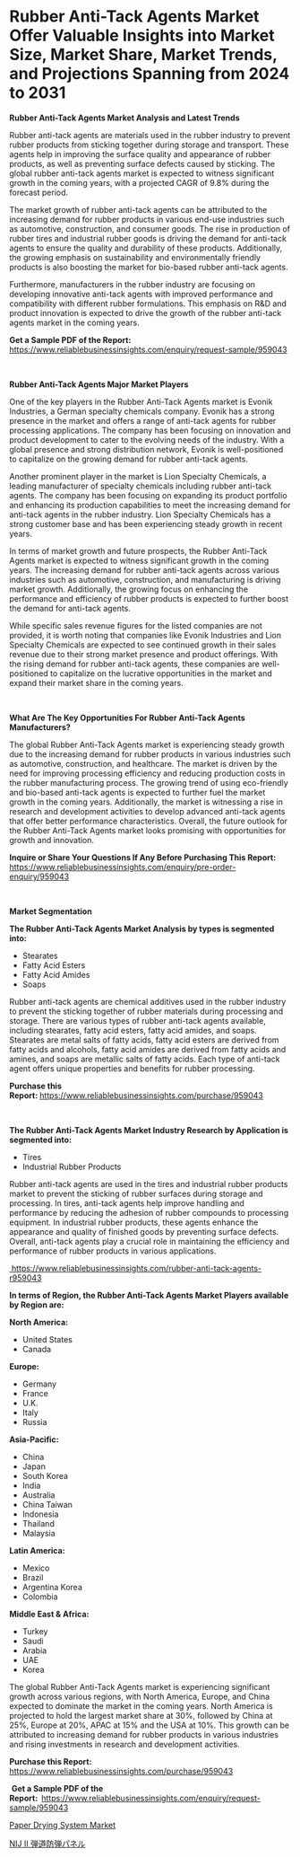 <p><h1>Rubber Anti-Tack Agents Market Offer Valuable Insights into Market Size, Market Share, Market Trends, and Projections Spanning from 2024 to 2031</h1></p><p><strong>Rubber Anti-Tack Agents Market Analysis and Latest Trends</strong></p>
<p><p>Rubber anti-tack agents are materials used in the rubber industry to prevent rubber products from sticking together during storage and transport. These agents help in improving the surface quality and appearance of rubber products, as well as preventing surface defects caused by sticking. The global rubber anti-tack agents market is expected to witness significant growth in the coming years, with a projected CAGR of 9.8% during the forecast period.</p><p>The market growth of rubber anti-tack agents can be attributed to the increasing demand for rubber products in various end-use industries such as automotive, construction, and consumer goods. The rise in production of rubber tires and industrial rubber goods is driving the demand for anti-tack agents to ensure the quality and durability of these products. Additionally, the growing emphasis on sustainability and environmentally friendly products is also boosting the market for bio-based rubber anti-tack agents.</p><p>Furthermore, manufacturers in the rubber industry are focusing on developing innovative anti-tack agents with improved performance and compatibility with different rubber formulations. This emphasis on R&D and product innovation is expected to drive the growth of the rubber anti-tack agents market in the coming years.</p></p>
<p><strong>Get a Sample PDF of the Report:&nbsp;</strong> <a href="https://www.reliablebusinessinsights.com/enquiry/request-sample/959043">https://www.reliablebusinessinsights.com/enquiry/request-sample/959043</a></p>
<p>&nbsp;</p>
<p><strong>Rubber Anti-Tack Agents Major Market Players</strong></p>
<p><p>One of the key players in the Rubber Anti-Tack Agents market is Evonik Industries, a German specialty chemicals company. Evonik has a strong presence in the market and offers a range of anti-tack agents for rubber processing applications. The company has been focusing on innovation and product development to cater to the evolving needs of the industry. With a global presence and strong distribution network, Evonik is well-positioned to capitalize on the growing demand for rubber anti-tack agents.</p><p>Another prominent player in the market is Lion Specialty Chemicals, a leading manufacturer of specialty chemicals including rubber anti-tack agents. The company has been focusing on expanding its product portfolio and enhancing its production capabilities to meet the increasing demand for anti-tack agents in the rubber industry. Lion Specialty Chemicals has a strong customer base and has been experiencing steady growth in recent years.</p><p>In terms of market growth and future prospects, the Rubber Anti-Tack Agents market is expected to witness significant growth in the coming years. The increasing demand for rubber anti-tack agents across various industries such as automotive, construction, and manufacturing is driving market growth. Additionally, the growing focus on enhancing the performance and efficiency of rubber products is expected to further boost the demand for anti-tack agents.</p><p>While specific sales revenue figures for the listed companies are not provided, it is worth noting that companies like Evonik Industries and Lion Specialty Chemicals are expected to see continued growth in their sales revenue due to their strong market presence and product offerings. With the rising demand for rubber anti-tack agents, these companies are well-positioned to capitalize on the lucrative opportunities in the market and expand their market share in the coming years.</p></p>
<p>&nbsp;</p>
<p><strong>What Are The Key Opportunities For Rubber Anti-Tack Agents Manufacturers?</strong></p>
<p><p>The global Rubber Anti-Tack Agents market is experiencing steady growth due to the increasing demand for rubber products in various industries such as automotive, construction, and healthcare. The market is driven by the need for improving processing efficiency and reducing production costs in the rubber manufacturing process. The growing trend of using eco-friendly and bio-based anti-tack agents is expected to further fuel the market growth in the coming years. Additionally, the market is witnessing a rise in research and development activities to develop advanced anti-tack agents that offer better performance characteristics. Overall, the future outlook for the Rubber Anti-Tack Agents market looks promising with opportunities for growth and innovation.</p></p>
<p><strong>Inquire or Share Your Questions If Any Before Purchasing This Report:</strong> <a href="https://www.reliablebusinessinsights.com/enquiry/pre-order-enquiry/959043">https://www.reliablebusinessinsights.com/enquiry/pre-order-enquiry/959043</a></p>
<p>&nbsp;</p>
<p><strong>Market Segmentation</strong></p>
<p><strong>The Rubber Anti-Tack Agents Market Analysis by types is segmented into:</strong></p>
<p><ul><li>Stearates</li><li>Fatty Acid Esters</li><li>Fatty Acid Amides</li><li>Soaps</li></ul></p>
<p><p>Rubber anti-tack agents are chemical additives used in the rubber industry to prevent the sticking together of rubber materials during processing and storage. There are various types of rubber anti-tack agents available, including stearates, fatty acid esters, fatty acid amides, and soaps. Stearates are metal salts of fatty acids, fatty acid esters are derived from fatty acids and alcohols, fatty acid amides are derived from fatty acids and amines, and soaps are metallic salts of fatty acids. Each type of anti-tack agent offers unique properties and benefits for rubber processing.</p></p>
<p><strong>Purchase this Report:&nbsp;</strong><a href="https://www.reliablebusinessinsights.com/purchase/959043">https://www.reliablebusinessinsights.com/purchase/959043</a></p>
<p>&nbsp;</p>
<p><strong>The Rubber Anti-Tack Agents Market Industry Research by Application is segmented into:</strong></p>
<p><ul><li>Tires</li><li>Industrial Rubber Products</li></ul></p>
<p><p>Rubber anti-tack agents are used in the tires and industrial rubber products market to prevent the sticking of rubber surfaces during storage and processing. In tires, anti-tack agents help improve handling and performance by reducing the adhesion of rubber compounds to processing equipment. In industrial rubber products, these agents enhance the appearance and quality of finished goods by preventing surface defects. Overall, anti-tack agents play a crucial role in maintaining the efficiency and performance of rubber products in various applications.</p></p>
<p><a href="https://www.reliablebusinessinsights.com/rubber-anti-tack-agents-r959043">&nbsp;https://www.reliablebusinessinsights.com/rubber-anti-tack-agents-r959043</a></p>
<p><strong>In terms of Region, the Rubber Anti-Tack Agents Market Players available by Region are:</strong></p>
<p>
    <p> <strong> North America: </strong>
        <ul>
            <li>United States</li>
            <li>Canada</li>
        </ul>
        </p> 
    <p> <strong> Europe: </strong>
        <ul>
            <li>Germany</li>
            <li>France</li>
            <li>U.K.</li>
            <li>Italy</li>
            <li>Russia</li>
        </ul>
        </p> 
    <p> <strong> Asia-Pacific: </strong>
        <ul>
            <li>China</li>
            <li>Japan</li>
            <li>South Korea</li>
            <li>India</li>
            <li>Australia</li>
            <li>China Taiwan</li>
            <li>Indonesia</li>
            <li>Thailand</li>
            <li>Malaysia</li>
        </ul>
        </p> 
    <p> <strong> Latin America: </strong>
        <ul>
            <li>Mexico</li>
            <li>Brazil</li>
            <li>Argentina Korea</li>
            <li>Colombia</li>
        </ul>
        </p> 
    <p> <strong> Middle East & Africa: </strong>
        <ul>
            <li>Turkey</li>
            <li>Saudi</li>
            <li>Arabia</li>
            <li>UAE</li>
            <li>Korea</li>
        </ul>
    </p>
    </p>
<p><p>The global Rubber Anti-Tack Agents market is experiencing significant growth across various regions, with North America, Europe, and China expected to dominate the market in the coming years. North America is projected to hold the largest market share at 30%, followed by China at 25%, Europe at 20%, APAC at 15% and the USA at 10%. This growth can be attributed to increasing demand for rubber products in various industries and rising investments in research and development activities.</p></p>
<p><strong>Purchase this Report: </strong><a href="https://www.reliablebusinessinsights.com/purchase/959043">https://www.reliablebusinessinsights.com/purchase/959043</a></p>
<p>&nbsp;<strong>Get a Sample PDF of the Report:&nbsp;&nbsp;</strong><a href="https://www.reliablebusinessinsights.com/enquiry/request-sample/959043">https://www.reliablebusinessinsights.com/enquiry/request-sample/959043</a></p>
<p><strong></strong></p>
<p><p><a href="https://view.publitas.com/reportprime-1/decoding-paper-drying-system-market-metrics-market-share-trends-and-growth-patterns/">Paper Drying System Market</a></p><p><a href="https://github.com/GregorioOKeefe2023/Market-Research-Report-List-1/blob/main/740524784581.md">NIJ II 弾道防弾パネル</a></p></p>
